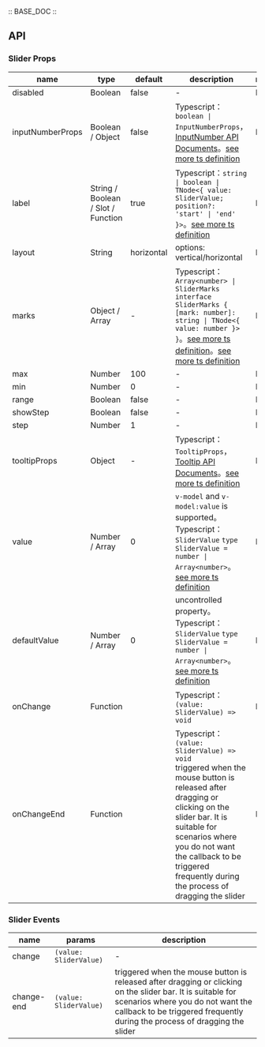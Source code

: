 :: BASE_DOC ::

## API
### Slider Props

name | type | default | description | required
-- | -- | -- | -- | --
disabled | Boolean | false | \- | N
inputNumberProps | Boolean / Object | false | Typescript：`boolean \| InputNumberProps`，[InputNumber API Documents](./input-number?tab=api)。[see more ts definition](https://github.com/Tencent/tdesign-vue-next/blob/develop/packages/components/slider/type.ts) | N
label | String / Boolean / Slot / Function | true | Typescript：`string \| boolean \| TNode<{ value: SliderValue; position?: 'start' \| 'end' }>`。[see more ts definition](https://github.com/Tencent/tdesign-vue-next/blob/develop/packages/components/common.ts) | N
layout | String | horizontal | options: vertical/horizontal | N
marks | Object / Array | - | Typescript：`Array<number> \| SliderMarks` `interface SliderMarks { [mark: number]: string \| TNode<{ value: number }> }`。[see more ts definition](https://github.com/Tencent/tdesign-vue-next/blob/develop/packages/components/common.ts)。[see more ts definition](https://github.com/Tencent/tdesign-vue-next/blob/develop/packages/components/slider/type.ts) | N
max | Number | 100 | \- | N
min | Number | 0 | \- | N
range | Boolean | false | \- | N
showStep | Boolean | false | \- | N
step | Number | 1 | \- | N
tooltipProps | Object | - | Typescript：`TooltipProps`，[Tooltip API Documents](./tooltip?tab=api)。[see more ts definition](https://github.com/Tencent/tdesign-vue-next/blob/develop/packages/components/slider/type.ts) | N
value | Number / Array | 0 | `v-model` and `v-model:value` is supported。Typescript：`SliderValue` `type SliderValue = number \| Array<number>`。[see more ts definition](https://github.com/Tencent/tdesign-vue-next/blob/develop/packages/components/slider/type.ts) | N
defaultValue | Number / Array | 0 | uncontrolled property。Typescript：`SliderValue` `type SliderValue = number \| Array<number>`。[see more ts definition](https://github.com/Tencent/tdesign-vue-next/blob/develop/packages/components/slider/type.ts) | N
onChange | Function |  | Typescript：`(value: SliderValue) => void`<br/> | N
onChangeEnd | Function |  | Typescript：`(value: SliderValue) => void`<br/>triggered when the mouse button is released after dragging or clicking on the slider bar. It is suitable for scenarios where you do not want the callback to be triggered frequently during the process of dragging the slider | N

### Slider Events

name | params | description
-- | -- | --
change | `(value: SliderValue)` | \-
change-end | `(value: SliderValue)` | triggered when the mouse button is released after dragging or clicking on the slider bar. It is suitable for scenarios where you do not want the callback to be triggered frequently during the process of dragging the slider
